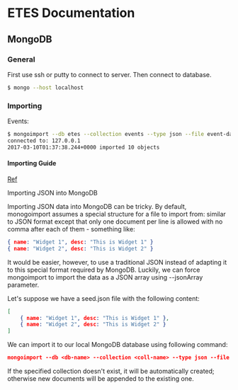 ETES Documentation
==============================

## MongoDB

### General

First use ssh or putty to connect to server. Then connect to database.

```bash
$ mongo --host localhost
```

### Importing

Events:

```bash
$ mongoimport --db etes --collection events --type json --file event-data.json --jsonArray
connected to: 127.0.0.1
2017-03-10T01:37:38.244+0000 imported 10 objects
```

#### Importing Guide

[Ref](https://zaiste.net/2012/08/importing_json_into_mongodb/)

Importing JSON into MongoDB

Importing JSON data into MongoDB can be tricky. By default, monogoimport assumes a special structure for a file to import from: similar to JSON format except that only one document per line is allowed with no comma after each of them - something like:

```json
{ name: "Widget 1", desc: "This is Widget 1" }
{ name: "Widget 2", desc: "This is Widget 2" }
```

It would be easier, however, to use a traditional JSON instead of adapting it to this special format required by MongoDB. Luckily, we can force mongoimport to import the data as a JSON array using --jsonArray parameter.

Let's suppose we have a seed.json file with the following content:

```json
[
    { name: "Widget 1", desc: "This is Widget 1" },
    { name: "Widget 2", desc: "This is Widget 2" }
]
```

We can import it to our local MongoDB database using following command:

```json
mongoimport --db <db-name> --collection <coll-name> --type json --file seed.json --jsonArray
```

If the specified collection doesn't exist, it will be automatically created; otherwise new documents will be appended to the existing one.


